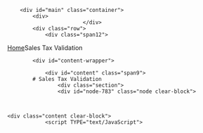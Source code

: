 
        <div id="main" class="container">
            <div>
                            </div>
            <div class="row">
                <div class="span12">
<div class="breadcrumbs"><a href="/">Home</a>Sales Tax Validation</div>
                </div>
            </div>

            <div id="content-wrapper">
<!-- <div class="row"> -->
                <div id="content" class="span9">
            # Sales Tax Validation
                    <div class="section">
                    <div id="node-783" class="node clear-block">


    
    <div class="content clear-block">
                <script TYPE="text/JavaScript"> 
<!--
function popup(mylink, windowname)
{
if (! window.focus)return true;
var href;
if (typeof(mylink) == 'string')
   href=mylink;
else
   href=mylink.href;
window.open(href, windowname, 'width=1000,height=600,scrollbars=yes, resizable=yes');
return false;
}
//--><!--
function popup(mylink, windowname)
{
if (! window.focus)return true;
var href;
if (typeof(mylink) == 'string')
   href=mylink;
else
   href=mylink.href;
window.open(href, windowname, 'width=1000,height=600,scrollbars=yes, resizable=yes');
return false;
}
//-->
</script><style type="text/css">
.overflow_box{
border: 1px solid grey;
padding: .5em;
overflow: auto;
background-color: #DBDBDB;
font-family:"Courier New", Courier, monospace;
font-size:11px;
}
.xml-attribute {color: #009900}
.xml-value {color: #ce7b00}
.ST0 {color: #00007c; font-family: Monospaced; font-weight: bold}
.xml-tag {color: #0000e6}
.bullet_in {margin-left: 14px}
.p_margin_top {margin-top: 14px}
.overflow_box1 {border: 0px solid grey;
padding: .5em;
overflow: auto;
background-color: #DBDBDB;
font-family:"Courier New", Courier, monospace;
font-size:12px;
}
p {
margin-bottom: 8px;
margin-top: 8px;
font-family: wf_segoe-ui_normal,"Segoe UI","Segoe WP",Tahoma,Arial,sans-serif;
font-weight: 400;
font-size: 14px;
line-height: 1.5em;
color: #505050;
}
ul {
margin-bottom: 8px;
margin-top: 8px;
font-family: wf_segoe-ui_normal,"Segoe UI","Segoe WP",Tahoma,Arial,sans-serif;
font-weight: 400;
font-size: 14px;
line-height: 1.5em;
color: #505050;
}
ol {
margin-bottom: 8px;
margin-top: 8px;
font-family: wf_segoe-ui_normal,"Segoe UI","Segoe WP",Tahoma,Arial,sans-serif;
font-weight: 400;
font-size: 14px;
line-height: 1.5em;
color: #505050;
}
li {
margin-bottom: 8px;
margin-top: 8px;
font-family: wf_segoe-ui_normal,"Segoe UI","Segoe WP",Tahoma,Arial,sans-serif;
font-weight: 400;
font-size: 14px;
line-height: 1.5em;
color: #505050;
}
dl {
margin-bottom: 8px;
margin-top: 8px;
font-family: wf_segoe-ui_normal,"Segoe UI","Segoe WP",Tahoma,Arial,sans-serif;
font-weight: 400;
font-size: 14px;
line-height: 1.5em;
color: #505050;
}
dd {
margin-bottom: 8px;
margin-top: 8px;
font-family: wf_segoe-ui_normal,"Segoe UI","Segoe WP",Tahoma,Arial,sans-serif;
font-weight: 400;
font-size: 14px;
line-height: 1.5em;
color: #505050;
}
dt {
margin-bottom: 8px;
margin-top: 8px;
font-family: wf_segoe-ui_normal,"Segoe UI","Segoe WP",Tahoma,Arial,sans-serif;
font-weight: 400;
font-size: 14px;
line-height: 1.5em;
color: #505050;
}
h1 {
margin-bottom: 12px;
margin-top: 12px;
font-family: wf_segoe-ui_normal,"Segoe UI","Segoe WP",Tahoma,Arial,sans-serif;
font-weight: 600;
font-size: 42px;
line-height: 1.5em;
color: #505050;
}
h2 {
    margin-bottom: 12px;
    margin-top: 12px;
    font-family: wf_segoe-ui_normal,"Segoe UI","Segoe WP",Tahoma,Arial,sans-serif;
    font-weight: 400;
    font-size: 36px;
    line-height: 1.5em;
    color: rgb(0,120,201);
}
h3 {
margin: 0 0 12px;
font-family: wf_segoe-ui_light,"Segoe UI Light","Segoe WP Light","Segoe UI","Segoe WP",Tahoma,Arial,sans-serif;
font-weight: 400;
font-size: 30px;
line-height: 1.2em;
color: rgb(0,120,201);
}
h3_gray {
margin: 0 0 12px;
font-family: wf_segoe-ui_light,"Segoe UI Light","Segoe WP Light","Segoe UI","Segoe WP",Tahoma,Arial,sans-serif;
font-weight: 400;
font-size: 30px;
line-height: 1.2em;
color: #505050;
}
h4 {
    margin: 0 0 12px;
    font-family: wf_segoe-ui_light,"Segoe UI Light","Segoe WP Light","Segoe UI","Segoe WP",Tahoma,Arial,sans-serif;
    font-weight: 400;
    font-size: 24px;
    line-height: 1.2em;
    color: #3B3B3B;
}
td {
margin-bottom: 8px;
margin-top: 8px;
font-family: wf_segoe-ui_normal,"Segoe UI","Segoe WP",Tahoma,Arial,sans-serif;
font-weight: 400;
font-size: 14px;
line-height: 1.5em;
color: #505050;
}
tr {
margin-bottom: 8px;
margin-top: 8px;
font-family: wf_segoe-ui_normal,"Segoe UI","Segoe WP",Tahoma,Arial,sans-serif;
font-weight: 400;
font-size: 14px;
line-height: 1.5em;
color: #505050;
}</style>### 
    Description
<p style="font-size:14px"><span style="font-size:14px;">Validates sales tax amounts in invoces. You can use SalesTaxValidationRequest to:

* 
        <span style="font-size:14px;">Retrieve invoices for calculating taxes.
* 
        <span style="font-size:14px;">Update invoices with a calculated tax amount and tax rate based on specific invoice fields.

### 
    Version
<p style="font-size:14px"><span style="font-size:14px;">Version 3
### 
    URIs
<span><code style="font-size:14px">https://{InstanceURL}/api/v3.0/invoice/salestaxvalidationrequest</code>
### 
    Content types

* 
        <span style="font-size:14px;">application/xml
* 
        <span style="font-size:14px;">application/json

### 
    Operations

* 
        <span style="font-size:14px;"><a href="https://www.concursolutions.com/api/docs/index.html#!/SalesTaxValidationRequest/Get_offset_limit_modifiedafter_get_0">GET / invoice/salestaxvalidationrequest</a> &mdash; Get invoices for calculating tax. It supports request parameters for specifying a page offset for displaying results, limiting the number of invoices retrieved, and filtering results for invoices modified after a specific date.
* 
        <span style="font-size:14px;"><a href="https://www.concursolutions.com/api/docs/index.html#!/SalesTaxValidationRequest/Put_invoice_put_1">PUT / invoice/salestaxvalidationrequest</a> &mdash; Updates invoices with a calculated tax amount and tax rate.

### 
    Works with these Concur products

* 
        <span style="font-size:14px;">**Invoice** for Concur Professional
* 
        <span style="font-size:14px;">**Invoice** for Concur Standard



